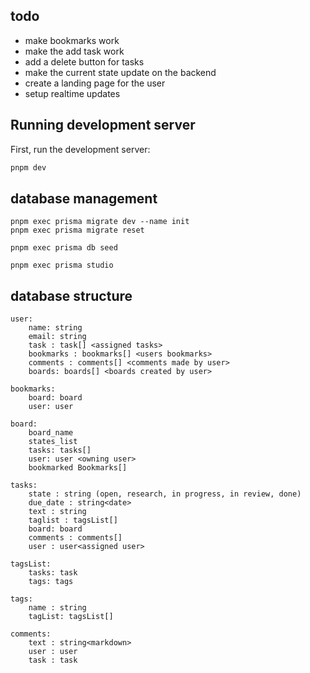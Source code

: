 ## todo
- make bookmarks work
- make the add task work
- add a delete button for tasks
- make the current state update on the backend
- create a landing page for the user
- setup realtime updates

## Running development server

First, run the development server:

```bash
pnpm dev
```

## database management

```
pnpm exec prisma migrate dev --name init
pnpm exec prisma migrate reset

pnpm exec prisma db seed

pnpm exec prisma studio
```


## database structure

```
user:
    name: string
    email: string
    task : task[] <assigned tasks>
    bookmarks : bookmarks[] <users bookmarks>
    comments : comments[] <comments made by user>
    boards: boards[] <boards created by user>

bookmarks:
    board: board
    user: user

board:
    board_name
    states_list
    tasks: tasks[]
    user: user <owning user>
    bookmarked Bookmarks[]

tasks:
    state : string (open, research, in progress, in review, done)
    due_date : string<date>
    text : string
    taglist : tagsList[]
    board: board
    comments : comments[]
    user : user<assigned user>

tagsList:
    tasks: task
    tags: tags
    
tags:
    name : string
    tagList: tagsList[]
    
comments:
    text : string<markdown>
    user : user
    task : task
```
